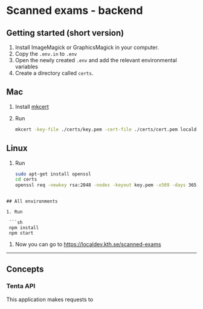 # Scanned exams - backend

## Getting started (short version)

1. Install ImageMagick or GraphicsMagick in your computer.
1. Copy the `.env.in` to `.env`
1. Open the newly created `.env` and add the relevant environmental variables
1. Create a directory called `certs`.

## Mac

1. Install [mkcert](https://github.com/FiloSottile/mkcert)
1. Run

   ```sh
   mkcert -key-file ./certs/key.pem -cert-file ./certs/cert.pem localdev.kth.se localhost
   ```

## Linux

1. Run

   ```sh
   sudo apt-get install openssl
   cd certs
   openssl req -newkey rsa:2048 -nodes -keyout key.pem -x509 -days 365 -out cert.pem
   ```

````

## All environments

1. Run

 ```sh
 npm install
 npm start
````

1. Now you can go to https://localdev.kth.se/scanned-exams

---

## Concepts

### Tenta API

This application makes requests to
